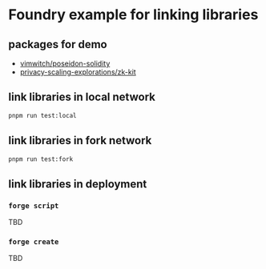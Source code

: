 # Foundry example for linking libraries

## packages for demo

- [vimwitch/poseidon-solidity](https://github.com/vimwitch/poseidon-solidity)
- [privacy-scaling-explorations/zk-kit](https://github.com/privacy-scaling-explorations/zk-kit)

## link libraries in local network

```bash
pnpm run test:local
```

## link libraries in fork network

```bash
pnpm run test:fork
```

## link libraries in deployment

### `forge script`

TBD

### `forge create`

TBD

